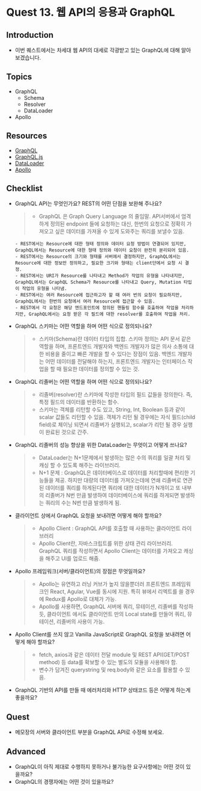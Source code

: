 # Quest 13. 웹 API의 응용과 GraphQL

## Introduction

- 이번 퀘스트에서는 차세대 웹 API의 대세로 각광받고 있는 GraphQL에 대해 알아보겠습니다.

## Topics

- GraphQL
  - Schema
  - Resolver
  - DataLoader
- Apollo

## Resources

- [GraphQL](https://graphql.org/)
- [GraphQL.js](http://graphql.org/graphql-js/)
- [DataLoader](https://github.com/facebook/dataloader)
- [Apollo](https://www.apollographql.com/)

## Checklist

- GraphQL API는 무엇인가요? REST의 어떤 단점을 보완해 주나요?

  > - GraphQL 은 Graph Query Language 의 줄임말. API서버에서 엄격하게 정의된 endpoint 들에 요청하는 대신, 한번의 요청으로 정확히 가져오고 싶은 데이터를 가져올 수 있게 도와주는 쿼리를 보낼수 있음.

      - REST에서는 Resource에 대한 형태 정의와 데이터 요청 방법이 연결되어 있지만, GraphQL에서는 Resource에 대한 형태 정의와 데이터 요청이 완전히 분리되어 있음.
      - REST에서는 Resource의 크기와 형태를 서버에서 결정하지만, GraphQL에서는 Resource에 대한 정보만 정의하고, 필요한 크기와 형태는 client단에서 요청 시 결정.
      - REST에서는 URI가 Resource를 나타내고 Method가 작업의 유형을 나타내지만, GraphQL에서는 GraphQL Schema가 Resource를 나타내고 Query, Mutation 타입이 작업의 유형을 나타냄.
      - REST에서는 여러 Resource에 접근하고자 할 때 여러 번의 요청이 필요하지만, GraphQL에서는 한번의 요청에서 여러 Resource에 접근할 수 있음.
      - REST에서 각 요청은 해당 엔드포인트에 정의된 핸들링 함수를 호출하여 작업을 처리하지만, GraphQL에서는 요청 받은 각 필드에 대한 resolver를 호출하여 작업을 처리.

- GraphQL 스키마는 어떤 역할을 하며 어떤 식으로 정의되나요?

  > - 스키마(Schema)란 데이터 타입의 집합. 스키마 정의는 API 문서 같은 역할을 하며, 프론트엔드 개발자와 백엔드 개발자가 많은 의사 소통에 대한 비용을 줄이고 빠른 개발을 할 수 있다는 장점이 있음. 백엔드 개발자는 어떤 데이터를 전달해야 하는지, 프론트엔드 개발자는 인터페이스 작업을 할 때 필요한 데이터를 정의할 수 있는 것.

- GraphQL 리졸버는 어떤 역할을 하며 어떤 식으로 정의되나요?

  > - 리졸버(resolver)란 스키마에 작성한 타입의 필드 값들을 정의한다. 즉, 특정 필드의 데이터를 반환하는 함수.
  > - 스키마는 객체를 리턴할 수도 있고, String, Int, Boolean 등과 같이 scalar 값들도 리턴할 수 있음. 객체가 리턴 될 경우에는 자식 필드(child field)로 체이닝 되면서 리졸버가 실행되고, scalar가 리턴 될 경우 실행이 완료된 것으로 간주.

- GraphQL 리졸버의 성능 향상을 위한 DataLoader는 무엇이고 어떻게 쓰나요?

  > - DataLoader는 N+1문제에서 발생하는 많은 수의 쿼리를 일괄 처리 및 캐싱 할 수 있도록 해주는 라이브러리.
  > - N+1 문제 : GraphQL은 데이터베이스로 데이터를 처리할때에 편리한 기능들을 제공. 하지만 대량의 데이터를 가져오는데에 연쇄 리졸버로 연관된 데이터를 쿼리를 하게된다면 쿼리에 대한 데이터가 N개이고 또 내부의 리졸버가 N번 만큼 발생하여 데이터베이스에 쿼리를 하게되면 발생하는 쿼리의 수는 N번 만큼 발생하게 됨.

- 클라이언트 상에서 GraphQL 요청을 보내려면 어떻게 해야 할까요?

  > - Apollo Client : GraphQL API를 호출할 때 사용하는 클라이언트 라이브러리
  > - Apollo Client란, 자바스크립트를 위한 상태 관리 라이브러리. GraphQL 쿼리를 작성하면서 Apollo Client는 데이터를 가져오고 캐싱을 해주고 UI를 업로드 해줌.

- Apollo 프레임워크(서버/클라이언트)의 장점은 무엇일까요?

  > - Apollo는 유연하고 러닝 커브가 높지 않을뿐더러 프론트엔드 프레임워크인 React, Agular, Vue를 동시에 지원. 특히 뷰에서 리엑트를 쓸 경우에 Redux를 Apollo로 대체가 가능.
  > - Apollo를 사용하면, GraphQL 서버에 쿼리, 뮤테이션, 리졸버를 작성하듯, 클라이언트 에서도 클라이언트 만의 Local state를 만들어 쿼리, 뮤테이션, 리졸버의 사용이 가능.

- Apollo Client를 쓰지 않고 Vanilla JavaScript로 GraphQL 요청을 보내려면 어떻게 해야 할까요?

  > - fetch, axios과 같은 데이터 전달 module 및 REST API(GET/POST method) 등 data를 확보할 수 있는 별도의 모듈을 사용해야 함.
  > - 변수가 담겨진 querystring 및 req.body와 같은 요소를 활용할 수 있음.

- GraphQL 기반의 API를 만들 때 에러처리와 HTTP 상태코드 등은 어떻게 하는게 좋을까요?

## Quest

- 메모장의 서버와 클라이언트 부분을 GraphQL API로 수정해 보세요.

## Advanced

- GraphQL이 아직 제대로 수행하지 못하거나 불가능한 요구사항에는 어떤 것이 있을까요?
- GraphQL의 경쟁자에는 어떤 것이 있을까요?
